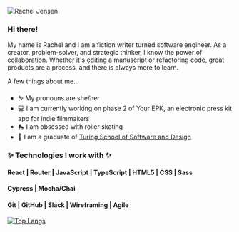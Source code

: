 <!-- ![Rachel Jensen](https://user-images.githubusercontent.com/81662051/141228948-26e94f0f-bb84-4f6b-8301-dc666e309f04.gif) -->
![Rachel Jensen](https://user-images.githubusercontent.com/81662051/141229507-4df8c2dc-73f3-4ef6-a91e-067b9898f560.png)

### Hi there! 

My name is Rachel and I am a fiction writer turned software engineer. As a creator, problem-solver, and strategic thinker, I know the power of collaboration. Whether it's editing a manuscript or refactoring code, great products are a process, and there is always more to learn. 

A few things about me...
- ⛷   My pronouns are she/her
- 💻   I am currently working on phase 2 of Your EPK, an electronic press kit app for indie filmmakers
- 🛼   I am obsessed with roller skating
- 🌇   I am a graduate of [Turing School of Software and Design](https://turing.edu/)


### ✨ Technologies I work with ✨
#### React | Router | JavaScript | TypeScript | HTML5 | CSS | Sass 
#### Cypress | Mocha/Chai
#### Git | GitHub | Slack | Wireframing | Agile 


[![Top Langs](https://github-readme-stats.vercel.app/api/top-langs/?username=rachelJensen&layout=compact&theme=solarized-dark)](https://github.com/anuraghazra/github-readme-stats) 
<!-- [![Anurag's GitHub stats](https://github-readme-stats.vercel.app/api?username=rachelJensen&show_icons=true&theme=radical&layout=compact) -->
<!-- ](https://github.com/anuraghazra/github-readme-stats) -->
